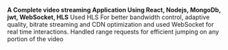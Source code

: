 **A Complete video streaming Application Using React, Nodejs, MongoDb, jwt, WebSocket, HLS**
Used HLS For better bandwidth control, adaptive quality, bitrate streaming and CDN optimization and used WebSocket for real time interactions.
Handled range requests for efficient jumping on any portion of the video
